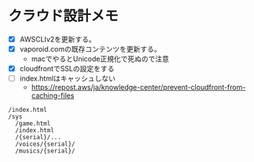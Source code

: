 # クラウド設計メモ

- [x] AWSCLIv2を更新する。
- [x] vaporoid.comの既存コンテンツを更新する。
  - macでやるとUnicode正規化で死ぬので注意
- [x] cloudfrontでSSLの設定をする
- [ ] index.htmlはキャッシュしない
  - https://repost.aws/ja/knowledge-center/prevent-cloudfront-from-caching-files

```
/index.html
/sys
  /game.html
  /index.html
  /{serial}/...
  /voices/{serial}/
  /musics/{serial}/
```

